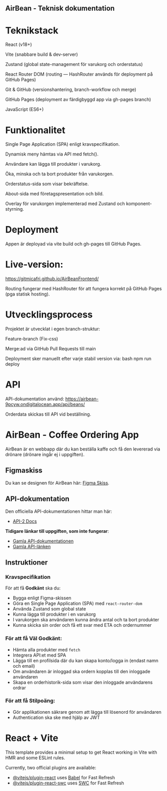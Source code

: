 ## AirBean - Teknisk dokumentation

# Teknikstack

React (v18+)

Vite (snabbare build & dev-server)

Zustand (global state-management för varukorg och orderstatus)

React Router DOM (routing — HashRouter används för deployment på GitHub Pages)

Git & GitHub (versionshantering, branch-workflow och merge)

GitHub Pages (deployment av färdigbyggd app via gh-pages branch)

JavaScript (ES6+)

# Funktionalitet

Single Page Application (SPA) enligt kravspecifikation.

Dynamisk meny hämtas via API med fetch().

Användare kan lägga till produkter i varukorg.

Öka, minska och ta bort produkter från varukorgen.

Orderstatus-sida som visar bekräftelse.

About-sida med företagspresentation och bild.

Overlay för varukorgen implementerad med Zustand och komponent-styrning.

# Deployment

Appen är deployad via vite build och gh-pages till GitHub Pages.

# Live-version:

https://gitmicafri.github.io/AirBeanFrontend/

Routing fungerar med HashRouter för att fungera korrekt på GitHub Pages (pga statisk hosting).

# Utvecklingsprocess

Projektet är utvecklat i egen branch-struktur:

Feature-branch (Fix-css)

Merge:ad via GitHub Pull Requests till main

Deployment sker manuellt efter varje stabil version via:
bash
npm run deploy

# API

API-dokumentation använd:
https://airbean-9pcyw.ondigitalocean.app/api/beans/

Orderdata skickas till API vid beställning.

# AirBean - Coffee Ordering App

AirBean är en webbapp där du kan beställa kaffe och få den levererad via drönare (drönare ingår ej i uppgiften).

## Figmaskiss

Du kan se designen för AirBean här: [Figma Skiss](https://www.figma.com/file/UeUGVefSdgio0sRxPFccJI/AirBean-v.1.0?node-id=0%3A1).

## API-dokumentation

Den officiella API-dokumentationen hittar man här:

-   [API-2 Docs](https://airbean-9pcyw.ondigitalocean.app/api/docs/)

**Tidigare länkar till uppgiften, som inte fungerar**:

-   [Gamla API-dokumentationen](https://airbean-api-xjlcn.ondigitalocean.app/api/docs/)
-   [Gamla API-länken](https://airbean-api-xjlcn.ondigitalocean.app/)

## Instruktioner

### Kravspecifikation

För att få **Godkänt** ska du:

-   Bygga enligt Figma-skissen
-   Göra en Single Page Application (SPA) med `react-router-dom`
-   Använda Zustand som global state
-   Kunna lägga till produkter i en varukorg
-   I varukorgen ska användaren kunna ändra antal och ta bort produkter
-   Kunna skicka sin order och få ett svar med ETA och ordernummer

### För att få **Väl Godkänt**:

-   Hämta alla produkter med `fetch`
-   Integrera API:et med SPA
-   Lägga till en profilsida där du kan skapa konto/logga in (endast namn och email)
-   Om användaren är inloggad ska ordern kopplas till den inloggade användaren
-   Skapa en orderhistorik-sida som visar den inloggade användarens ordrar

### För att få **Stilpoäng**:

-   Gör applikationen säkrare genom att lägga till lösenord för användaren
-   Authentication ska ske med hjälp av JWT

# React + Vite

This template provides a minimal setup to get React working in Vite with HMR and some ESLint rules.

Currently, two official plugins are available:

-   [@vitejs/plugin-react](https://github.com/vitejs/vite-plugin-react/blob/main/packages/plugin-react/README.md) uses [Babel](https://babeljs.io/) for Fast Refresh
-   [@vitejs/plugin-react-swc](https://github.com/vitejs/vite-plugin-react-swc) uses [SWC](https://swc.rs/) for Fast Refresh
